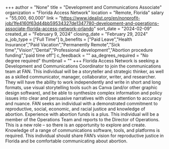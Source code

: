 +++
author = "None"
title = "Development and Communications Associate"
organization = "Florida Access Network"
location = "Remote, Florida"
salary = "55,000, 60,000"
link = "https://www.idealist.org/en/nonprofit-job/1fe4160f63d44bb59534327de1347780-development-and-operations-associate-florida-access-network-orlando"
sort_date = "2024-02-09"
created_at = "February 9, 2024"
closing_date = "February 29, 2024"
a_job_type = ["Full Time"]
b_benefits = ["Paid Leave","Health Insurance","Paid Vacation","Permanently Remote","Sick time","Vision","Dental","Professional development","Abortion procedure funding","paid time off"]
c_feedback = ""
aa_degrees_required = "No degree required"
thumbnail = ""
+++
Florida Access Network is seeking a Development and Communications Coordinator to join the communications team at FAN. This individual will be a storyteller and strategic thinker, as well as a skilled communicator, manager, collaborator, writer, and researcher. They will have the ability to work independently and write in short and long formats, use visual storytelling tools such as Canva (and/or other graphic design software), and be able to synthesize complex information and policy issues into clear and persuasive narratives with close attention to accuracy and nuance. FAN seeks an individual with a demonstrated commitment to reproductive, social, economic, and racial justice and knowledge of abortion. Experience with abortion funds is a plus. This individual will be a member of the Operations Team and reports to the Director of Operations. This is a new role – so there is an opportunity to explore and create. Knowledge of a range of communications software, tools, and platforms is required. This individual should share FAN’s vision for reproductive justice in Florida and be comfortable communicating about abortion.
